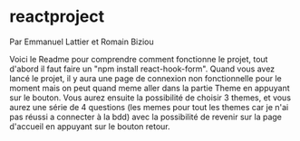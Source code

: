 # reactproject
Par Emmanuel Lattier et Romain Biziou

Voici le Readme pour comprendre comment fonctionne le projet, tout d'abord il faut faire un "npm install react-hook-form".
Quand vous avez lancé le projet, il y aura une page de connexion non fonctionnelle pour le moment mais on peut quand meme aller dans la partie Theme en appuyant sur le bouton.
Vous aurez ensuite la possibilité de choisir 3 themes, et vous aurez une série de 4 questions (les memes pour tout les themes car je n'ai pas réussi a connecter à la bdd) avec la possibilité de revenir sur la page d'accueil en appuyant sur le bouton retour.
